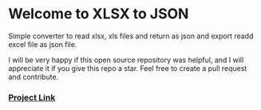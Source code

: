 # Welcome to XLSX to JSON

Simple converter to read xlsx, xls files and return as json and export readd excel file as json file.

I will be very happy if this open source repository was helpful, and I will appreciate it if you give this repo a star. Feel free to create a pull request and contribute.

### [Project Link](https://alirezaghadyani-xlsx-to-json.netlify.app/ "https://alirezaghadyani-xlsx-to-json.netlify.app/")
